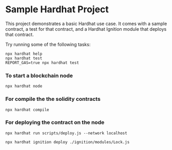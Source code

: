 # Sample Hardhat Project

This project demonstrates a basic Hardhat use case. It comes with a sample contract, a test for that contract, and a Hardhat Ignition module that deploys that contract.

Try running some of the following tasks:

```shell
npx hardhat help
npx hardhat test
REPORT_GAS=true npx hardhat test
```
### To start a blockchain node
```
npx hardhat node
```

### For compile the the solidity contracts
```
npx hardhat compile
```

### For deploying the contract on the node
```
npx hardhat run scripts/deploy.js --network localhost
```
```
npx hardhat ignition deploy ./ignition/modules/Lock.js
```
